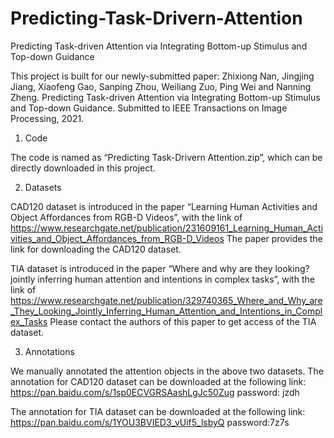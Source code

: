 # Predicting-Task-Drivern-Attention
Predicting Task-driven Attention via Integrating Bottom-up Stimulus and Top-down Guidance

This project is built for our newly-submitted paper:
Zhixiong Nan, Jingjing Jiang, Xiaofeng Gao, Sanping Zhou, Weiliang Zuo, Ping Wei and Nanning Zheng. Predicting Task-driven Attention via Integrating Bottom-up Stimulus and Top-down Guidance. Submitted to IEEE Transactions on Image Processing, 2021. 

1.	Code

The code is named as “Predicting Task-Drivern Attention.zip”, which can be directly downloaded in this project.

2.	Datasets

CAD120 dataset is introduced in the paper “Learning Human Activities and Object Affordances from RGB-D Videos”, with the link of https://www.researchgate.net/publication/231609161_Learning_Human_Activities_and_Object_Affordances_from_RGB-D_Videos
The paper provides the link for downloading the CAD120 dataset.

TIA dataset is introduced in the paper “Where and why are they looking? jointly inferring human attention and intentions in complex tasks”, with the link of https://www.researchgate.net/publication/329740365_Where_and_Why_are_They_Looking_Jointly_Inferring_Human_Attention_and_Intentions_in_Complex_Tasks
Please contact the authors of this paper to get access of the TIA dataset.

3.	Annotations

We manually annotated the attention objects in the above two datasets. 
The annotation for CAD120 dataset can be downloaded at the following link:
https://pan.baidu.com/s/1sp0ECVGRSAashLgJc50Zug 
password: jzdh

The annotation for TIA dataset can be downloaded at the following link:
https://pan.baidu.com/s/1YOU3BVIED3_vUif5_lsbyQ
password:7z7s 

